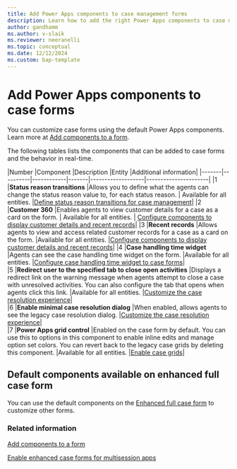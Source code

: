 ```yaml
---
title: Add Power Apps components to case management forms 
description: Learn how to add the right Power Apps components to case management forms.
author: gandhamm 
ms.author: v-slaik
ms.reviewer: neeranelli 
ms.topic: conceptual 
ms.date: 12/12/2024
ms.custom: bap-template 
---
```


# Add Power Apps components to case forms

You can customize case forms using the default Power Apps components. Learn more at [Add components to a form](/power-apps/maker/model-driven-apps/add-move-configure-or-delete-components-on-form).


The following tables lists the components that can be added to case forms and the behavior in real-time.

|Number |Component |Description |Entity |Additional information|
|-------|----------|------------|-------|-------------------|----------------------|
|1 |**Status reason transitions** |Allows you to define what the agents can change the status reason value to, for each status reason. | Available for all entities. |[Define status reason transitions for case management](define-status-reason-transitions-case-management.md#add-status-reason-transition)|
|2 |**Customer 360** |Enables agents to view customer details for a case as a card on the form. | Available for all entities. | [Configure components to display customer details and recent records](add-display-components-to-case-form.md#add-the-customer-360-component-to-a-case-form)| 
|3 |**Recent records** |Allows agents to view and access related customer records for a case as a card on the form. |Available for all entities. |[Configure components to display customer details and recent records](add-display-components-to-case-form.md#add-the-recent-records-component)|
|4 |**Case handling time widget** |Agents can see the case handling time widget on the form. |Available for all entities. |[Configure case handling time widget to case forms](add-case-handling-time.md#enable-case-handling-time-widget)|  
|5 |**Redirect user to the specified tab to close open activities** |Displays a redirect link on the warning message when agents attempt to close a case with unresolved activities. You can also configure the tab that opens when agents click this link. |Available for all entities. |[Customize the case resolution experience](add-enhanced-case-management.md#redirect-users-to-a-specific-tab-to-close-the-open-activities-for-a-case)|    
|6 |**Enable minimal case resolution dialog** |When enabled, allows agents to see the legacy case resolution dialog. |[Customize the case resolution experience](add-enhanced-case-management.md#disable-the-minimal-case-resolution-dialog)|   
|7 |**Power Apps grid control** |Enabled on the case form by default. You can use this to options in this component to enable inline edits and manage option set colors. You can revert back to the legacy case grids by deleting this component. |Available for all entities. |[Enable case grids](enable-case-grids.md)|


## Default components available on enhanced full case form

You can use the default components on the [Enhanced full case form](case-enh-config.md#view-default-components-available-on-enhanced-full-case-form) to customize other forms.


### Related information

[Add components to a form](/power-apps/maker/model-driven-apps/add-move-configure-or-delete-components-on-form)

[Enable enhanced case forms for multisession apps](case-enh-config.md)